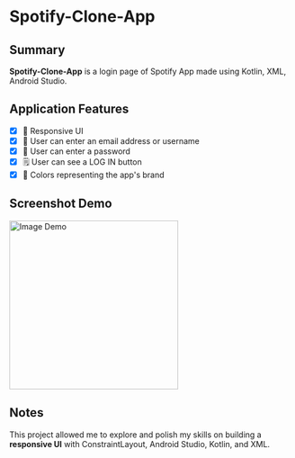 # Spotify-Clone-App

## Summary

**Spotify-Clone-App** is a login page of Spotify App made using Kotlin, XML, Android Studio.

## Application Features

- [x] 💯 Responsive UI 
- [x] 👋 User can enter an email address or username
- [x] 🐤 User can enter a password
- [x] 🗒️ User can see a LOG IN button 
- [x] 🌈 Colors representing the app's brand

## Screenshot Demo

<img src='https://github.com/Dxsonu7/Spotify-Clone-App/assets/87947158/b943c1e9-b06f-41b4-968e-e23727d771b8' title='Image Demo' width='300' alt='Image Demo' />

## Notes

This project allowed me to explore and polish my skills on building a **responsive UI** with ConstraintLayout, Android Studio, Kotlin, and XML.
